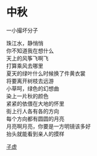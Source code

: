 # 中秋
一小撮坏分子

珠江水，静悄悄\
你不知道我在想什么\
天上的风筝飞啊飞\
打算乘风去哪里\
夏天的绿叶什么时候换了件黄衣裳\
将要离开树枝去远游\
小草呵，绿色的幻想曲\
染上一片秋的颜色\
紧紧的依偎在大地的怀里\
街上行人各有各的方向\
每个方向都有圆圆的月亮\
月亮啊月亮，你要是一方明镜该多好\
抬头就能看到亲人的摸样


[子虚](aa4a80b2fde84d69b6a47fdef338678d.md)
